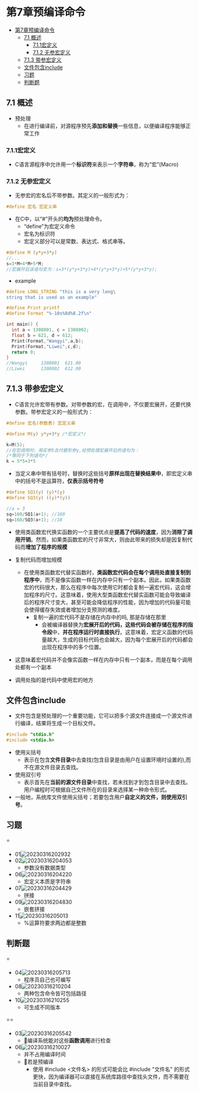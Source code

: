 # 第7章预编译命令

- [第7章预编译命令](#第7章预编译命令)
  - [7.1 概述](#71-概述)
    - [7.1.1宏定义](#711宏定义)
    - [7.1.2 无参宏定义](#712-无参宏定义)
  - [7.1.3 带参宏定义](#713-带参宏定义)
  - [文件包含include](#文件包含include)
  - [习题](#习题)
  - [判断题](#判断题)

## 7.1 概述

- 预处理
  - 在进行编译前，对源程序预先**添加和替换**一些信息，以便编译程序能够正常工作

### 7.1.1宏定义

- C语言源程序中允许用一个**标识符**来表示一个**字符串**，称为“宏”(Macro)

### 7.1.2 无参宏定义

- 无参宏的宏名后不带参数。其定义的一般形式为：

```c
#define 宏名 宏定义串
```

- 在C中，以“#”开头的**均为**预处理命令。
  - “define”为宏定义命令
  - 宏名为标识符
  - 宏定义部分可以是常数、表达式、格式串等。

```c
#define M (y*y+3*y)
//...
s=3*M+4*M+5*M;
//宏展开后该语句变为：s=3*(y*y+3*y)+4*(y*y+3*y)+5*(y*y+3*y);
```

- example

```c
#define LONG_STRING "this is a very long\
string that is used as an example"

#define Print printf
#define Format "%-10s%8d%8.2f\n"

int main() {
  int a = 1308001, c = 1308002;
  float b = 621, d = 612;
  Print(Format,"Wangyi",a,b);
  Print(Format,"Liwei",c,d);
  return 0;
}
//Wangyi     1308001  621.00
//Liwei      1308002  612.00
```

## 7.1.3 带参宏定义

- C语言允许宏带有参数。对带参数的宏，在调用中，不仅要宏展开，还要代换参数。带参宏定义的一般形式为：

```c
#define 宏名(参数表) 宏定义串
```

```c
#define M(y) y*y+3*y /*宏定义*/

k=M(5);
//在宏调用时，用实参5去代替形参y,经预处理宏展开后的语句为：
/*等同于下列语句*/
k = 5*5+3*5
```

- 当定义串中带有括号时，替换时这些括号**原样出现在替换结果中**，即宏定义串中的括号不是运算符，**仅表示括号符号**

```c
#define SQ1(y) (y)*(y)
#define SQ3(y) ((y)*(y))

//a = 3
sq=160/SQ1(a+1); //160
sq=160/SQ3(a+1); //10
```

- 使用类函数宏代换实函数的一个主要优点是**提高了代码的速度**，因为**消除了调用开销**。然而，如果类函数宏的尺寸非常大，则由此带来的损失却是因复制代码而**增加了程序的规模**

- 复制代码而增加规模
  - 在使用类函数宏代替实函数时，**类函数宏代码会在每个调用处直接复制到程序中**，而不是像实函数一样在内存中只有一个副本。因此，如果类函数宏的代码很大，那么在程序中每次使用它时都会复制一遍宏代码，这会增加程序的尺寸。这意味着，使用大型类函数宏代替实函数可能会导致编译后的程序尺寸变大，甚至可能会降低程序的性能，因为增加的代码量可能会使得缓存失效或者增加分支预测的难度。
    - 复制一遍的宏代码不是存储在内存中的吗, 那是存储在那里
      - 会被编译器替换为**宏展开后的代码，这些代码会被存储在程序的指令段**中，**并在程序运行时直接执行**。这意味着，宏定义函数的代码量越大，生成的目标代码也会越大，因为每个宏展开后的代码都会出现在程序中的多个位置。

- 这意味着宏代码并不会像实函数一样在内存中只有一个副本，而是在每个调用处都有一个副本
- 调用处指的是代码中使用宏的地方

## 文件包含include

- 文件包含是预处理的一个重要功能，它可以把多个源文件连接成一个源文件进行编译，结果将生成一个目标文件。

```c
#include "stdio.h"
#include <stdio.h>
```

- 使用尖括号
  - 表示在包含**文件目录**中去查找(包含目录是由用户在设置环境时设置的),而不在源文件目录去查找。
- 使用双引号
  - 表示首先在**当前的源文件目录**中查找，若未找到才到包含目录中去查找。用户编程时可根据自己文件所在的目录来选择某一种命令形式。
- 一般地，系统库文件使用尖括号；若要包含用户**自定义的文件，则使用双引号**。

## 习题

⭐

- 01![20230316202932](https://raw.githubusercontent.com/Logible/Image/main/note_image/20230316202932.png)
- 02![20230316204053](https://raw.githubusercontent.com/Logible/Image/main/note_image/20230316204053.png)
  - 参数没有数据类型
- 06![20230316204220](https://raw.githubusercontent.com/Logible/Image/main/note_image/20230316204220.png)
  - 宏定义本质是字符串
- 07![20230316204429](https://raw.githubusercontent.com/Logible/Image/main/note_image/20230316204429.png)
  - 拼接
- 09![20230316204830](https://raw.githubusercontent.com/Logible/Image/main/note_image/20230316204830.png)
  - 嵌套拼接
- 11![20230316205013](https://raw.githubusercontent.com/Logible/Image/main/note_image/20230316205013.png)
  - %运算符要求两边都是整数

## 判断题

⭐

- 04![20230316205713](https://raw.githubusercontent.com/Logible/Image/main/note_image/20230316205713.png)
  - 程序员自己也可编写
- 08![20230316210204](https://raw.githubusercontent.com/Logible/Image/main/note_image/20230316210204.png)
  - 两种包含命令皆可包括路径
- 10![20230316210255](https://raw.githubusercontent.com/Logible/Image/main/note_image/20230316210255.png)
  - 可生成不同版本

⭐⭐

- 03![20230316205542](https://raw.githubusercontent.com/Logible/Image/main/note_image/20230316205542.png)
  - 💚编译系统能对这些**函数调用**进行检查
- 06![20230316210027](https://raw.githubusercontent.com/Logible/Image/main/note_image/20230316210027.png)
  - 并不占用编译时间
  - 💚若是预编译
    - 使用 #include <文件名> 的形式可能会比 #include "文件名" 的形式更快，因为编译器可以直接在系统库路径中查找头文件，而不需要在当前目录中查找。
